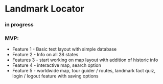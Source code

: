 # Landmark Locator

### in progress

### MVP:

- Feature 1 - Basic text layout with simple database
- Feature 2 - Info on all 28 states
- Features 3 - start working on map layout with addition of historic info
- Feature 4 - interactive map, search option
- Feature 5 - worldwide map, tour guider / routes, landmark fact quiz, login / logout feature with saving options
